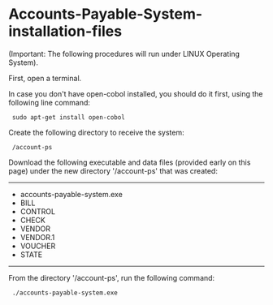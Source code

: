 # Accounts-Payable-System-installation-files
(Important: The following procedures will run under LINUX Operating System).

First, open a terminal.

In case you don't have open-cobol installed, you should do it first, using the following line command:
     
     sudo apt-get install open-cobol
   
Create the following directory to receive the system:
     
     /account-ps   

Download the following executable and data files (provided early on this page) under the new directory '/account-ps' that was created:
__________________________________________
   - accounts-payable-system.exe  
   - BILL
   - CONTROL
   - CHECK 
   - VENDOR 
   - VENDOR.1
   - VOUCHER
   - STATE   
__________________________________________
 
 From the directory '/account-ps', run the following command:  
 
     ./accounts-payable-system.exe                     
  
